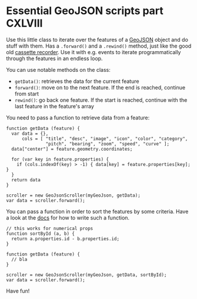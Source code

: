 # Essential GeoJSON scripts part CXLVIII

Use this little class to iterate over the features of a [GeoJSON](http://geojson.org/)
object and do stuff with them. Has a `.forward()` and a `.rewind()` method, just
like the good old [cassette recorder](https://en.wikipedia.org/wiki/Cassette_deck).
Use it with e.g. events to iterate programmatically through the features in an endless loop.

You can use notable methods on the class:
* `getData()`: retrieves the data for the current feature
* `forward()`: move on to the next feature. If the end is reached, continue from start
* `rewind()`: go back one feature. If the start is reached, continue with the last feature in the feature's array

You need to pass a function to retrieve data from a feature:
```
function getData (feature) {
  var data = {},
      cols = [ "title", "desc", "image", "icon", "color", "category",
               "pitch", "bearing", "zoom", "speed", "curve" ];
  data["center"] = feature.geometry.coordinates;

  for (var key in feature.properties) {
    if (cols.indexOf(key) > -1) { data[key] = feature.properties[key]; }
  }
  return data
}

scroller = new GeoJsonScroller(myGeoJson, getData);
var data = scroller.forward();
```

You can pass a function in order to sort the features by some criteria. Have a look
at the [docs](https://developer.mozilla.org/en-US/docs/Web/JavaScript/Reference/Global_Objects/Array/sort) for how to write
such a function.
```
// this works for numerical props
function sortById (a, b) {
  return a.properties.id - b.properties.id;
}

function getData (feature) {
  // bla
}

scroller = new GeoJsonScroller(myGeoJson, getData, sortById);
var data = scroller.forward();
```

Have fun!
